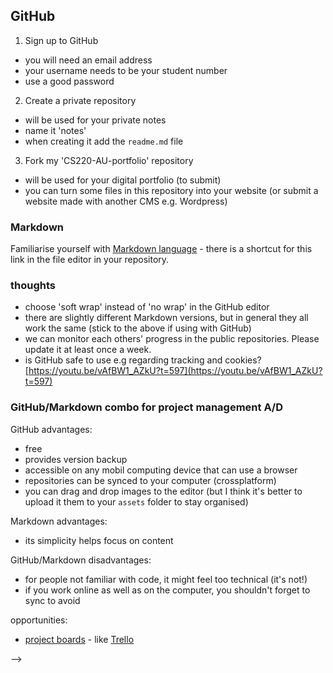 ## GitHub 
1. Sign up to GitHub
 - you will need an email address
 - your username needs to be your student number
 - use a good password
2. Create a private repository
  - will be used for your private notes
  - name it 'notes'
  - when creating it add the `readme.md` file
3. Fork my 'CS220-AU-portfolio' repository
  - will be used for your digital portfolio (to submit)
  - you can turn some files in this repository into your website (or submit a website made with another CMS e.g. Wordpress)

### Markdown
Familiarise yourself with [Markdown language](https://guides.github.com/features/mastering-markdown/) - there is a shortcut for this link in the file editor in your repository. <!-- #todo screenshot -->

### thoughts
- choose 'soft wrap' instead of 'no wrap' in the GitHub editor
- there are slightly different Markdown versions, but in general they all work the same (stick to the above if using with GitHub)
- we can monitor each others' progress in the public repositories. Please update it at least once a week. <!-- TODO: make example repo for private and public. Perhaps show examples of sonic art students from ARU. -->
- is GitHub safe to use e.g regarding tracking and cookies? [https://youtu.be/vAfBW1_AZkU?t=597](https://youtu.be/vAfBW1_AZkU?t=597)

### GitHub/Markdown combo for project management A/D

GitHub advantages:
- free
- provides version backup
- accessible on any mobil computing device that can use a browser
- repositories can be synced to your computer (crossplatform)
- you can drag and drop images to the editor (but I think it's better to upload it them to your `assets` folder to stay organised)

Markdown advantages:
- its simplicity helps focus on content

GitHub/Markdown disadvantages:
- for people not familiar with code, it might feel too technical (it's not!)
- if you work online as well as on the computer, you shouldn't forget to sync to avoid 

opportunities: 
- [project boards](https://docs.github.com/en/issues/organizing-your-work-with-project-boards/managing-project-boards/about-project-boards) - like [Trello](https://trello.com/)

<!-- #todo
- how to embed/create graphs in the markdown files in the repository e.g. in the `readme.md` file?
- we can give feedback on each work in GitHub in different ways e.g. by raising an 'Issue' or collaborating and suggesting changes <!-- #todo make screencast -->
-->

